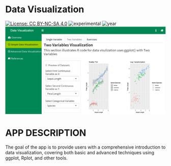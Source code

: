 # Data Visualization 

[![License: CC BY-NC-SA 4.0](https://img.shields.io/badge/License-CC%20BY--NC--SA%204.0-lightgrey.svg)](https://creativecommons.org/licenses/by-nc-sa/4.0/) ![experimental](https://img.shields.io/badge/lifecycle-experimental-orange) 
![year](https://img.shields.io/badge/year-2018-lightgrey)
![App Screenshot](../docs/screenshot.png)

# APP DESCRIPTION
The goal of the app is to provide users with a comprehensive introduction to data visualization, covering both basic and advanced techniques using ggplot, Rplot, and other tools.

